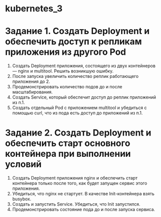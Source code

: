# kubernetes_3

# Задание 1. Создать Deployment и обеспечить доступ к репликам приложения из другого Pod
1) Создать Deployment приложения, состоящего из двух контейнеров — nginx и multitool. Решить возникшую ошибку.
2) После запуска увеличить количество реплик работающего приложения до 2.
3) Продемонстрировать количество подов до и после масштабирования.
4) Создать Service, который обеспечит доступ до реплик приложений из п.1.
5) Создать отдельный Pod с приложением multitool и убедиться с помощью curl, что из пода есть доступ до приложений из п.1.




# Задание 2. Создать Deployment и обеспечить старт основного контейнера при выполнении условий
1) Создать Deployment приложения nginx и обеспечить старт контейнера только после того, как будет запущен сервис этого приложения.
2) Убедиться, что nginx не стартует. В качестве Init-контейнера взять busybox.
3) Создать и запустить Service. Убедиться, что Init запустился.
4) Продемонстрировать состояние пода до и после запуска сервиса.


